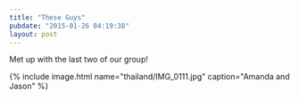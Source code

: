 ```yaml
---
title: "These Guys"
pubdate: "2015-01-26 04:19:38"
layout: post
---
```


Met up with the last two of our group!

{% include image.html name="thailand/IMG_0111.jpg" caption="Amanda and Jason" %}